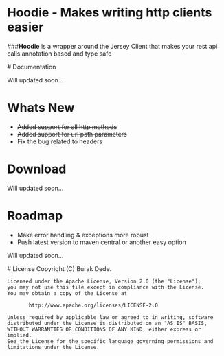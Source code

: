 # Hoodie - Makes writing http clients easier

###**Hoodie** is a wrapper around the Jersey Client that makes your rest api calls annotation based and type safe

# Documentation

Will updated soon...

# Whats New

* ~~Added support for all http methods~~
* ~~Added support for url path parameters~~
* Fix the bug related to headers

# Download

Will updated soon...

# Roadmap

* Make error handling & exceptions more robust
* Push latest version to maven central or another easy option

Will updated soon...

# License
 	Copyright (C) Burak Dede.
 
 	Licensed under the Apache License, Version 2.0 (the "License");
 	you may not use this file except in compliance with the License.
 	You may obtain a copy of the License at
 
    	   http://www.apache.org/licenses/LICENSE-2.0
 	
 	Unless required by applicable law or agreed to in writing, software
 	distributed under the License is distributed on an "AS IS" BASIS,
 	WITHOUT WARRANTIES OR CONDITIONS OF ANY KIND, either express or implied.
 	See the License for the specific language governing permissions and
 	limitations under the License.

  
